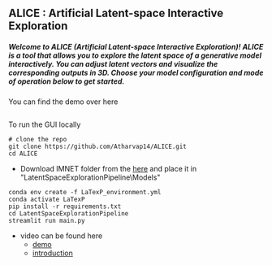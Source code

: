 ## ALICE : Artificial Latent-space Interactive Exploration
##### Welcome to ALICE (Artificial Latent-space Interactive Exploration)! ALICE is a tool that allows you to explore the latent space of a generative model       interactively. You can adjust latent vectors and visualize the corresponding outputs in 3D. Choose your model configuration and mode of operation below to get started.

You can find the demo over here
```

```

To run the GUI locally
```
# clone the repo
git clone https://github.com/Atharvap14/ALICE.git
cd ALICE
```

*  Download IMNET folder from the [here](https://drive.google.com/drive/folders/1OxNWDbgBL4bdo33xuIGhZofTbJOUhvy5?usp=sharing) and place it in "LatentSpaceExplorationPipeline\Models"

```
conda env create -f LaTexP_environment.yml
conda activate LaTexP
pip install -r requirements.txt
cd LatentSpaceExplorationPipeline
streamlit run main.py
```

*  video can be found here
   *  [demo](https://drive.google.com/file/d/1YbYlDC7IUYdYEQgg8Lxk34M1sVtvUoQ8/view?usp=sharing)
   *  [introduction](https://drive.google.com/file/d/1_6kvZImpU3Y3hnUd-r16Bu3Zr_bVC8Az/view?usp=sharing)